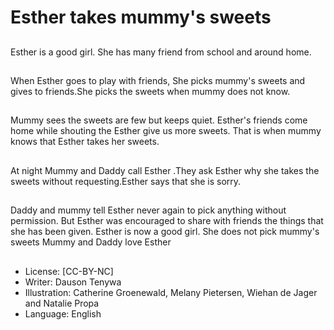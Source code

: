 # Esther takes mummy's sweets

##
Esther is a good girl. She has many
friend from school and around
home.

##
When Esther goes to play with
friends, She picks mummy's sweets
and gives to friends.She picks the
sweets when mummy does not
know.

##
Mummy sees the sweets are few
but keeps quiet. Esther's friends
come home while shouting the
Esther give us more sweets. That is
when mummy knows that Esther
takes her sweets.

##
At night Mummy and Daddy call Esther .They ask Esther why
she takes the sweets without requesting.Esther says that she
is sorry.

##
Daddy and mummy tell Esther
never again to pick anything
without permission.
But Esther was encouraged to
share with friends the things that
she has been given.
Esther is now a good girl.
She does not pick mummy's
sweets
Mummy and Daddy love Esther

##
* License: [CC-BY-NC]
* Writer: Dauson Tenywa
* Illustration: Catherine Groenewald, Melany Pietersen, Wiehan de Jager and Natalie Propa
* Language: English
